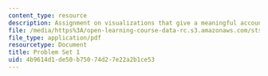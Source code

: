 ```yaml
---
content_type: resource
description: Assignment on visualizations that give a meaningful account of the internet.
file: /media/https%3A/open-learning-course-data-rc.s3.amazonaws.com/sts-067-scientific-visualization-across-disciplines-a-critical-introduction-spring-2005/4b9614d1de50b75074d27e22a2b1ce53_pset1.pdf
file_type: application/pdf
resourcetype: Document
title: Problem Set 1
uid: 4b9614d1-de50-b750-74d2-7e22a2b1ce53
---
```

